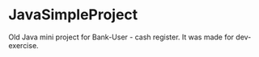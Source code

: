 # JavaSimpleProject
Old Java mini project for Bank-User - cash register.
It was made for dev-exercise.
